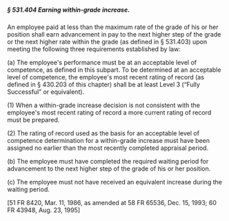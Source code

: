 ##### § 531.404 Earning within-grade increase. #####

An employee paid at less than the maximum rate of the grade of his or her position shall earn advancement in pay to the next higher step of the grade or the next higher rate within the grade (as defined in § 531.403) upon meeting the following three requirements established by law:

(a) The employee's performance must be at an acceptable level of competence, as defined in this subpart. To be determined at an acceptable level of competence, the employee's most recent rating of record (as defined in § 430.203 of this chapter) shall be at least Level 3 (“Fully Successful” or equivalent).

(1) When a within-grade increase decision is not consistent with the employee's most recent rating of record a more current rating of record must be prepared.

(2) The rating of record used as the basis for an acceptable level of competence determination for a within-grade increase must have been assigned no earlier than the most recently completed appraisal period.

(b) The employee must have completed the required waiting period for advancement to the next higher step of the grade of his or her position.

(c) The employee must not have received an equivalent increase during the waiting period.

[51 FR 8420, Mar. 11, 1986, as amended at 58 FR 65536, Dec. 15, 1993; 60 FR 43948, Aug. 23, 1995]